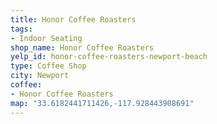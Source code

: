 ```yaml
---
title: Honor Coffee Roasters
tags:
- Indoor Seating
shop_name: Honor Coffee Roasters
yelp_id: honor-coffee-roasters-newport-beach
type: Coffee Shop
city: Newport
coffee:
- Honor Coffee Roasters
map: "33.6182441711426,-117.928443908691"
---
```

